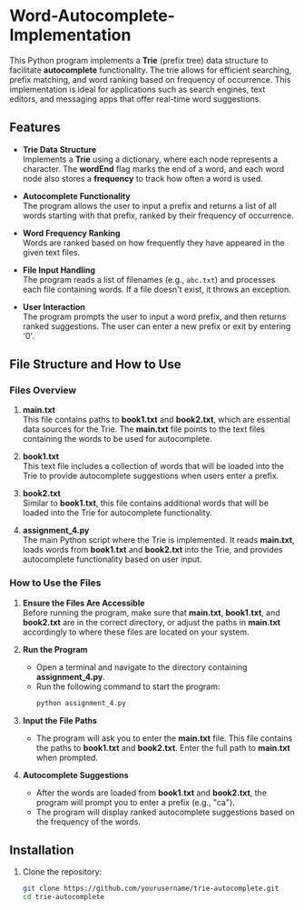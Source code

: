 # Word-Autocomplete-Implementation

This Python program implements a **Trie** (prefix tree) data structure to facilitate **autocomplete** functionality. The trie allows for efficient searching, prefix matching, and word ranking based on frequency of occurrence. This implementation is ideal for applications such as search engines, text editors, and messaging apps that offer real-time word suggestions.

## Features

- **Trie Data Structure**  
  Implements a **Trie** using a dictionary, where each node represents a character. The **wordEnd** flag marks the end of a word, and each word node also stores a **frequency** to track how often a word is used.

- **Autocomplete Functionality**  
  The program allows the user to input a prefix and returns a list of all words starting with that prefix, ranked by their frequency of occurrence.

- **Word Frequency Ranking**  
  Words are ranked based on how frequently they have appeared in the given text files.

- **File Input Handling**  
  The program reads a list of filenames (e.g., `abc.txt`) and processes each file containing words. If a file doesn't exist, it throws an exception.

- **User Interaction**  
  The program prompts the user to input a word prefix, and then returns ranked suggestions. The user can enter a new prefix or exit by entering '0'.

## File Structure and How to Use

### Files Overview

1. **main.txt**  
   This file contains paths to **book1.txt** and **book2.txt**, which are essential data sources for the Trie. The **main.txt** file points to the text files containing the words to be used for autocomplete.

2. **book1.txt**  
   This text file includes a collection of words that will be loaded into the Trie to provide autocomplete suggestions when users enter a prefix.

3. **book2.txt**  
   Similar to **book1.txt**, this file contains additional words that will be loaded into the Trie for autocomplete functionality.

4. **assignment_4.py**  
   The main Python script where the Trie is implemented. It reads **main.txt**, loads words from **book1.txt** and **book2.txt** into the Trie, and provides autocomplete functionality based on user input.

### How to Use the Files

1. **Ensure the Files Are Accessible**  
   Before running the program, make sure that **main.txt**, **book1.txt**, and **book2.txt** are in the correct directory, or adjust the paths in **main.txt** accordingly to where these files are located on your system.

2. **Run the Program**  
   - Open a terminal and navigate to the directory containing **assignment_4.py**.
   - Run the following command to start the program:
     ```bash
     python assignment_4.py
     ```

3. **Input the File Paths**  
   - The program will ask you to enter the **main.txt** file. This file contains the paths to **book1.txt** and **book2.txt**. Enter the full path to **main.txt** when prompted.

4. **Autocomplete Suggestions**  
   - After the words are loaded from **book1.txt** and **book2.txt**, the program will prompt you to enter a prefix (e.g., "ca").
   - The program will display ranked autocomplete suggestions based on the frequency of the words.

## Installation

1. Clone the repository:
   ```bash
   git clone https://github.com/yourusername/trie-autocomplete.git
   cd trie-autocomplete


